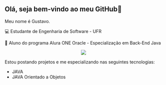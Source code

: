 ## Olá, seja bem-vindo ao meu GitHub👋

Meu nome é Gustavo.

💻 Estudante de Engenharia de Software - UFR 

🚀 Aluno do programa Alura ONE Oracle - Especialização em Back-End Java


<p align="center">
  <a href="https://skillicons.dev">
    <img src="https://skillicons.dev/icons?i=git,java" />
  </a>
</p>

Estou postando projetos e me especializando nas seguintes tecnologias:
- JAVA
- JAVA Orientado a Objetos

